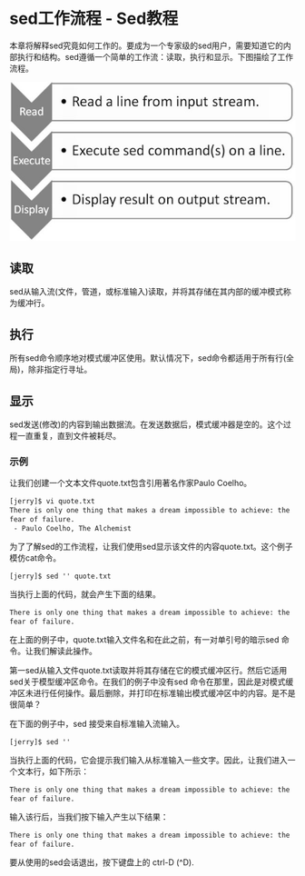 # sed工作流程 - Sed教程

本章将解释sed究竟如何工作的。要成为一个专家级的sed用户，需要知道它的内部执行和结构。sed遵循一个简单的工作流：读取，执行和显示。下图描绘了工作流程。

![Sed Workflow](../img/0H5162261-0.jpg)

## 读取

sed从输入流(文件，管道，或标准输入)读取，并将其存储在其内部的缓冲模式称为缓冲行。

## 执行

所有sed命令顺序地对模式缓冲区使用。默认情况下，sed命令都适用于所有行(全局)，除非指定行寻址。

## 显示

sed发送(修改)的内容到输出数据流。在发送数据后，模式缓冲器是空的。这个过程一直重复，直到文件被耗尽。

### 示例

让我们创建一个文本文件quote.txt包含引用著名作家Paulo Coelho。

```
[jerry]$ vi quote.txt 
There is only one thing that makes a dream impossible to achieve: the fear of failure. 
 - Paulo Coelho, The Alchemist

```

为了了解sed的工作流程，让我们使用sed显示该文件的内容quote.txt。这个例子模仿cat命令。

```
[jerry]$ sed '' quote.txt

```

当执行上面的代码，就会产生下面的结果。

```
There is only one thing that makes a dream impossible to achieve: the fear of failure. 

```

在上面的例子中，quote.txt输入文件名和在此之前，有一对单引号的暗示sed 命令。让我们解读此操作。

第一sed从输入文件quote.txt读取并将其存储在它的模式缓冲区行。然后它适用sed关于模型缓冲区命令。在我们的例子中没有sed 命令在那里，因此是对模式缓冲区未进行任何操作。最后删除，并打印在标准输出模式缓冲区中的内容。是不是很简单？

在下面的例子中，sed 接受来自标准输入流输入。

```
[jerry]$ sed '' 
```

当执行上面的代码，它会提示我们输入从标准输入一些文字。因此，让我们进入一个文本行，如下所示：

```
There is only one thing that makes a dream impossible to achieve: the fear of failure. 

```

输入该行后，当我们按下输入产生以下结果：

```
There is only one thing that makes a dream impossible to achieve: the fear of failure.

```

要从使用的sed会话退出，按下键盘上的 ctrl-D (^D).

 